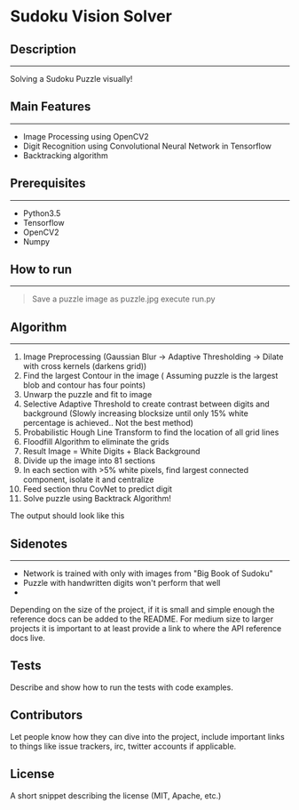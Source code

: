 Sudoku Vision Solver
=================================

## Description
-----------------------

Solving a Sudoku Puzzle visually! 

## Main Features
----------------------------
- Image Processing using OpenCV2
- Digit Recognition using Convolutional Neural Network in Tensorflow
- Backtracking algorithm

## Prerequisites
------------------------

- Python3.5
- Tensorflow
- OpenCV2
- Numpy

## How to run
-------------------------
> Save a puzzle image as puzzle.jpg
> execute run.py

## Algorithm
-------------------------

1. Image Preprocessing (Gaussian Blur -> Adaptive Thresholding -> Dilate with cross kernels (darkens grid)) 
2. Find the largest Contour in the image ( Assuming puzzle is the largest blob and contour has four points) 
3. Unwarp the puzzle and fit to image
4. Selective Adaptive Threshold to create contrast between digits and background (Slowly increasing blocksize until only 15% white percentage is achieved.. Not the best method) 
5. Probabilistic Hough Line Transform to find the location of all grid lines 
6. Floodfill Algorithm to eliminate the grids
7. Result Image = White Digits + Black Background
8. Divide up the image into 81 sections
9. In each section with >5% white pixels, find largest connected component, isolate it and centralize
10. Feed section thru CovNet to predict digit
11. Solve puzzle using Backtrack Algorithm!

The output should look like this


## Sidenotes
------------------------

- Network is trained with only with images from "Big Book of Sudoku" 
- Puzzle with handwritten digits won't perform that well 
- 



Depending on the size of the project, if it is small and simple enough the reference docs can be added to the README. For medium size to larger projects it is important to at least provide a link to where the API reference docs live.

## Tests

Describe and show how to run the tests with code examples.

## Contributors

Let people know how they can dive into the project, include important links to things like issue trackers, irc, twitter accounts if applicable.

## License

A short snippet describing the license (MIT, Apache, etc.)